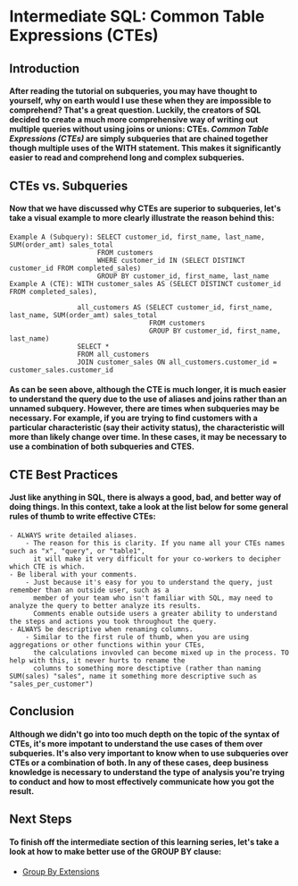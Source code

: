 # Intermediate SQL: Common Table Expressions (CTEs)
## Introduction
#### After reading the tutorial on subqueries, you may have thought to yourself, why on earth would I use these when they are impossible to comprehend? That's a great question. Luckily, the creators of SQL decided to create a much more comprehensive way of writing out multiple queries without using joins or unions: CTEs. **_Common Table Expressions (CTEs)_** are simply subqueries that are chained together though multiple uses of the WITH statement. This makes it significantly easier to read and comprehend long and complex subqueries.
## CTEs vs. Subqueries
#### Now that we have discussed why CTEs are superior to subqueries, let's take a visual example to more clearly illustrate the reason behind this:
    Example A (Subquery): SELECT customer_id, first_name, last_name, SUM(order_amt) sales_total
                          FROM customers
                          WHERE customer_id IN (SELECT DISTINCT customer_id FROM completed_sales)
                          GROUP BY customer_id, first_name, last_name
    Example A (CTE): WITH customer_sales AS (SELECT DISTINCT customer_id FROM completed_sales),
                      
                     all_customers AS (SELECT customer_id, first_name, last_name, SUM(order_amt) sales_total
                                       FROM customers
                                       GROUP BY customer_id, first_name, last_name)
                     SELECT * 
                     FROM all_customers
                     JOIN customer_sales ON all_customers.customer_id = customer_sales.customer_id
 #### As can be seen above, although the CTE is much longer, it is much easier to understand the query due to the use of aliases and joins rather than an unnamed subquery. However, there are times when subqueries may be necessary. For example, if you are trying to find customers with a particular characteristic (say their activity status), the characteristic will more than likely change over time. In these cases, it may be necessary to use a combination of both subqueries and CTES.
## CTE Best Practices
#### Just like anything in SQL, there is always a good, bad, and better way of doing things. In this context, take a look at the list below for some general rules of thumb to write effective CTEs:
    - ALWAYS write detailed aliases.
        - The reason for this is clarity. If you name all your CTEs names such as "x", "query", or "table1", 
          it will make it very difficult for your co-workers to decipher which CTE is which.
    - Be liberal with your comments.
        - Just because it's easy for you to understand the query, just remember than an outside user, such as a 
          member of your team who isn't familiar with SQL, may need to analyze the query to better analyze its results. 
          Comments enable outside users a greater ability to understand the steps and actions you took throughout the query.
    - ALWAYS be descriptive when renaming columns.
        - Similar to the first rule of thumb, when you are using aggregations or other functions within your CTEs, 
          the calculations invovled can become mixed up in the process. TO help with this, it never hurts to rename the 
          columns to something more desctiptive (rather than naming SUM(sales) "sales", name it something more descriptive such as "sales_per_customer")
## Conclusion
#### Although we didn't go into too much depth on the topic of the syntax of CTEs, it's more impotant to understand the use cases of them over subqueries. It's also very important to know when to use subqueries over CTEs or a combination of both. In any of these cases, deep business knowledge is necessary to understand the type of analysis you're trying to conduct and how to most effectively communicate how you got the result.
## Next Steps
#### To finish off the intermediate section of this learning series, let's take a look at how to make better use of the GROUP BY clause:
- [Group By Extensions](https://github.com/uvudataclub2022/UVU-2022-2023/blob/Data-Analytics/Relational%20Databases%20(SQL)/Tutorials/SQL/Group%20By%20Extensions.md)
